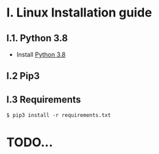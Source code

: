 # I. Linux Installation guide

## I.1. Python 3.8

* Install [Python 3.8](https://www.python.org/)

## I.2 Pip3

## I.3 Requirements

   `$ pip3 install -r requirements.txt`

# TODO...